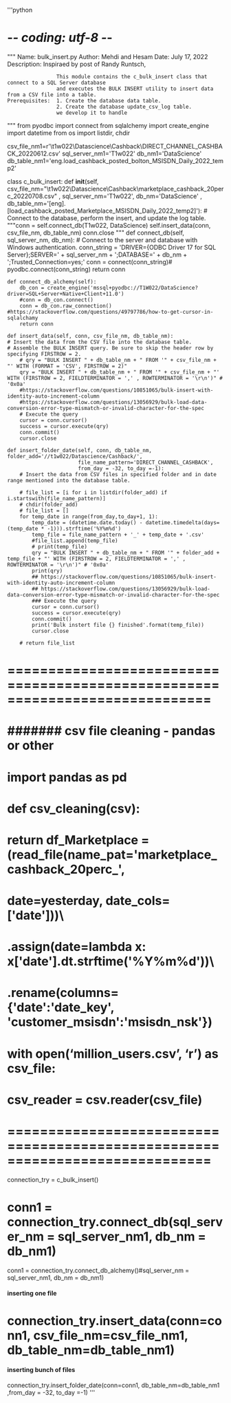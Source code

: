 '''python
# -*- coding: utf-8 -*-

""" 
    Name:           bulk_insert.py
    Author:         Mehdi and Hesam
    Date:           July 17, 2022
    Description:    Inspiraed by post of Randy Runtsch, [](https://towardsdatascience.com/use-python-and-bulk-insert-to-quickly-load-data-from-csv-files-into-sql-server-tables-ba381670d376)
                     
                    This module contains the c_bulk_insert class that connect to a SQL Server database
                    and executes the BULK INSERT utility to insert data from a CSV file into a table.
    Prerequisites:  1. Create the database data table.
                    2. Create the database update_csv_log table.
                    we develop it to handle 
                    
"""
from pyodbc import connect
from sqlalchemy import create_engine
import datetime
from os import listdir, chdir


csv_file_nm1=r'\\t1w022\Datascience\Cashback\DIRECT_CHANNEL_CASHBACK_20220612.csv'
sql_server_nm1='T1w022'
db_nm1='DataScience'
db_table_nm1='eng.load_cashback_posted_bolton_MSISDN_Daily_2022_temp2'

class c_bulk_insert:
    def __init__(self, csv_file_nm="\\t1w022\Datascience\Cashback\marketplace_cashback_20perc_20220708.csv"
                 , sql_server_nm='T1w022', db_nm='DataScience'
                 , db_table_nm='[eng].[load_cashback_posted_Marketplace_MSISDN_Daily_2022_temp2]'):
    # Connect to the database, perform the insert, and update the log table.
        """conn = self.connect_db(T1w022, DataScience)
                self.insert_data(conn, csv_file_nm, db_table_nm)
                conn.close
        """
    def connect_db(self, sql_server_nm, db_nm):
    # Connect to the server and database with Windows authentication.
        conn_string = 'DRIVER={ODBC Driver 17 for SQL Server};SERVER=' + sql_server_nm + ';DATABASE=' + db_nm + ';Trusted_Connection=yes;'
        conn = connect(conn_string)# pyodbc.connect(conn_string)
        return conn

    def connect_db_alchemy(self):
        db_con = create_engine('mssql+pyodbc://T1W022/DataScience?driver=SQL+Server+Native+Client+11.0')
        #conn = db_con.connect()
        conn = db_con.raw_connection() #https://stackoverflow.com/questions/49797786/how-to-get-cursor-in-sqlalchamy
        return conn

    def insert_data(self, conn, csv_file_nm, db_table_nm):
    # Insert the data from the CSV file into the database table.
    # Assemble the BULK INSERT query. Be sure to skip the header row by specifying FIRSTROW = 2.
        # qry = "BULK INSERT " + db_table_nm + " FROM '" + csv_file_nm + "' WITH (FORMAT = 'CSV', FIRSTROW = 2)"
        qry = "BULK INSERT " + db_table_nm + " FROM '" + csv_file_nm + "' WITH (FIRSTROW = 2, FIELDTERMINATOR = ',' , ROWTERMINATOR = '\r\n')" # '0x0a'
        #https://stackoverflow.com/questions/10851065/bulk-insert-with-identity-auto-increment-column
        #https://stackoverflow.com/questions/13056929/bulk-load-data-conversion-error-type-mismatch-or-invalid-character-for-the-spec
        # Execute the query
        cursor = conn.cursor()
        success = cursor.execute(qry)
        conn.commit()
        cursor.close

    def insert_folder_date(self, conn, db_table_nm, folder_add='//t1w022/Datascience/Cashback/',
                           file_name_pattern='DIRECT_CHANNEL_CASHBACK',
                           from_day = -32, to_day =-1):
        # Insert the data from CSV files in specified folder and in date range mentioned into the database table.
        
        # file_list = [i for i in listdir(folder_add) if i.startswith(file_name_pattern)]
        # chdir(folder_add)
        # file_list = []
        for temp_date in range(from_day,to_day+1, 1):
            temp_date = (datetime.date.today() - datetime.timedelta(days=(temp_date * -1))).strftime('%Y%m%d')
            temp_file = file_name_pattern + '_' + temp_date + '.csv'
            #file_list.append(temp_file)
            # print(temp_file)
            qry = "BULK INSERT " + db_table_nm + " FROM '" + folder_add + temp_file + "' WITH (FIRSTROW = 2, FIELDTERMINATOR = ',' , ROWTERMINATOR = '\r\n')" # '0x0a'
            print(qry)
            ## https://stackoverflow.com/questions/10851065/bulk-insert-with-identity-auto-increment-column
            ## https://stackoverflow.com/questions/13056929/bulk-load-data-conversion-error-type-mismatch-or-invalid-character-for-the-spec
            ### Execute the query
            cursor = conn.cursor()
            success = cursor.execute(qry)
            conn.commit()
            print('Bulk instert file {} finished'.format(temp_file))
            cursor.close

        # return file_list


# =============================================================================
# ####### csv file cleaning - pandas or other ##########
# import pandas as pd
# 
# def csv_cleaning(csv):
#     return df_Marketplace = (read_file(name_pat='marketplace_cashback_20perc_',
#                            date=yesterday, date_cols=['date']))\
#                        .assign(date=lambda x: x['date'].dt.strftime('%Y%m%d'))\
#                        .rename(columns= {'date':'date_key', 'customer_msisdn':'msisdn_nsk'})
# with open(‘million_users.csv’, ‘r’) as csv_file:
#     csv_reader = csv.reader(csv_file)
# ###############################
# =============================================================================
connection_try = c_bulk_insert()
# conn1 = connection_try.connect_db(sql_server_nm = sql_server_nm1, db_nm = db_nm1)
conn1 = connection_try.connect_db_alchemy()#sql_server_nm = sql_server_nm1, db_nm = db_nm1)
#### inserting one file ######
# connection_try.insert_data(conn=conn1, csv_file_nm=csv_file_nm1, db_table_nm=db_table_nm1)
#### inserting bunch of files ######
connection_try.insert_folder_date(conn=conn1, db_table_nm=db_table_nm1
                                  ,from_day = -32, to_day =-1)
'''
